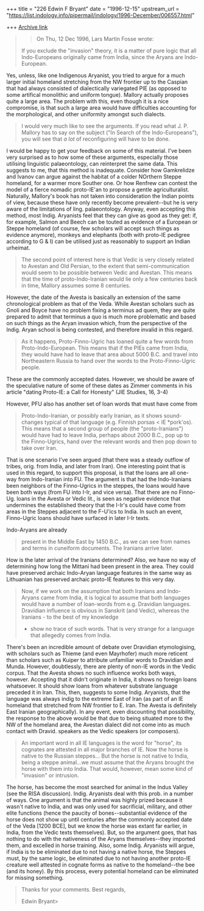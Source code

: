 +++
title = "226 Edwin F Bryant"
date = "1996-12-15"
upstream_url = "https://list.indology.info/pipermail/indology/1996-December/006557.html"

+++
[Archive link](https://list.indology.info/pipermail/indology/1996-December/006557.html)

> 
> >On Thu, 12 Dec 1996, Lars Martin Fosse wrote:
> 
> If you exclude the "invasion" theory, it is a matter of pure logic that all
> Indo-Europeans originally came from India, since the Aryans are Indo-European.
> 
Yes, unless, like one Indigenous Aryanist, you tried to argue for a much
larger initial homeland stretching from the NW frontier up to the Caspian
 that had always consisted of dialectically variegated PIE (as opposed to
some artifical monolithic and uniform tongue).  Mallory actually proposes
quite a large area.  The problem with this, even though it is a nice
compromise, is that such a large area would have difficulties accounting
for the morphological, and other uniformity amongst such dialects.

> I would very much like to see the arguments. If you read what J. P. Mallory
> has to say on the subject ("In Search of the Indo-Europeans"), you will see
> that *a lot* of reconfiguring will have to be done.

I would be happy to get your feedback on some of this material. 
I've been very surprised as to how some of these arguments, especially
those utilising linguistic palaeontology, can reinterpret the same data.
This suggests to me, that this method is inadequate.  Consider how
Gamkrelidze and Ivanov can argue against the habitat of a colder NOrthern
Steppe homeland, for a warmer more Souther one.  Or how Renfrew can
contest the model of a fierce nomadic proto-IE'an to propose a gentle
agriculturalist. Naturally, Mallory's book has not taken into
consideration the Indian points of view, because these have only recently
become prevalent--but he is very aware of the limitations of ling.
palaeontology.  Anyway, even accepting this method, most Indig. Aryanists
feel that they can give as good as they get: if, for example,
Salmon and Beech can be touted as evidence of a European or Steppe
homeland (of course, few scholars will accept such things as evidence
anymore), monkeys and elephants (both with proto-IE pedigree according to 
G & I) can be utilised just as reasonably to support an Indian urheimat. 
>  
> The second point of interest here is that Vedic is very closely related to
> Avestan and Old Persian, to the extent that semi-communication would seem to
> be possible between Vedic and Avestan. This means that the time of
> proto-Indo-Iranian would lie only a few centuries back in time, Mallory
> assumes some 8 centuries.
> 
However, the date of the Avesta is basically an extension of the same
chronological problem as that of the Veda.  While Avestan scholars such as
Gnoli and Boyce have no problem fixing a terminus ad quem, they are quite
prepared to admit that terminus a quo is much more problematic and based
on such things as the Aryan invasion which, from the perspective of the
Indig. Aryan school is being contested, and therefore invalid in this
regard.

 > As it happens, Proto-Finno-Ugric has loaned quite a few words from
> Proto-Indo-European. This means that if the PIEs came from India, they would
> have had to leave that area about 5000 B.C. and travel into Northeastern
> Russia to hand over the words to the Proto-Finno-Ugric people.

These are the commonly accepted dates.  However, we should be aware of the
speculative nature of some of these dates as Zimmer comments in his
article "dating Proto-IE: a Call for Honesty" (JIE Studies, 16, 3-4)

 However, PFU also has another set of loan words that must have come from
> Proto-Indo-Iranian, or possibly early Iranian, as it shows sound-changes
> typical of that language (e.g. Finnish porsas < IE *pork'os). This means
> that a second group of people (the "proto-Iranians") would have had to leave
> India, perhaps about 2000 B.C., pop up to the Finno-Ugrics, hand over the
> relevant words and then pop down to take over Iran. 

That is one scenario I've seen argued (that there was a steady outflow
of tribes, orig. from India, and later from Iran). One interesting
point that is used in this regard, to support this proposal, is that the
loans are all one-way from Indo-Iranian into FU.  The argument is that
had the Indo-Iranians been neighbors of the Finno-Ugrics in the steppes,
the loans would have been both ways (from FU into I-Ir, and vice versa).
That there are no Finno-Ug. loans in the Avesta or Vedic lit., is seen as
negative evidence that undermines the established theory that the I-Ir's
could have come from areas in the Steppes adjacent to the F-U'ics to
India.  In such an event, Finno-Ugric loans should have surfaced in 
later I-Ir texts.

 Indo-Aryans are already
> present in the Middle East by 1450 B.C., as we can see from names and terms
> in cuneiform documents. The Iranians arrive later. 
> 
How is the later arrival of the Iranians determined?  Also, we have no way
of determining how long the Mittani had been present in the area.  They
could have preserved archaic Indo-Aryan language features in the same way
as Lithuanian has preserved archaic proto-IE features to this very day.

> Now, if we work on the assumption that both Iranians and Indo-Aryans came
> from India, it is logical to assume that both languages would have a number
> of loan-words from e.g. Dravidian languages. Dravidian influence is obvious
> in Sanskrit (and Vedic), whereas the Iranians - to the best of my knowledge
> - show no trace of such words. That is very strange for a language that
> allegedly comes from India.

There's been an incredible amount of debate over Dravidian etymologising,
with scholars such as Thieme (and even Mayrhofer) much more reticent than
scholars such as Kuiper to attribute unfamiliar words to Dravidian and
Munda. However, doubtlessly, there are plenty of non-IE words in the Vedic
corpus.  That the Avesta shows no such influence works both ways, however.
Accepting that it didn't originate in India, it shows no foreign loans
whatsoever. It should show loans from whatever substrate language preceded
it in Iran.  This, then, suggests to some Indig. Aryanists, that the
language was always indig to the extreme East of Iran (as part of an IE
homeland that stretched from NW frontier to E. Iran. The Avesta is
definitely East Iranian geographically). In any event, even
discounting that possibility, the response to the above would be that 
due to being situated more to the NW of the homeland area, the
Avestan dialect did not come into as much contact with Dravid.
speakers as the Vedic speakers (or composers). 

> 
> An important word in all IE languages is the
> word for "horse", its cognates are attested in all major branches of IE. Now
> the horse is native to the Russian steppes... But the horse is not
 native to India, being a steppe
> animal...we must assume that the Aryans brought the horse with
> them into India. That would, however, mean some kind of "invasion" or
> intrusion. 

The horse, has become the most searched for animal in the Indus Valley
(see the RISA discussion).  Indig. Aryanists deal with this prob. in a
number of ways.  One argument is that the animal was highly prized because
it wasn't native to India, and was only used for sacrificial, military,
and other elite functions (hence the paucity of bones--substantial
evidence of the horse does not show up until centuries after the commonly
accepted date of the Veda [1200 BCE], but we know the horse was extant
far earlier, in India, from the Vedic texts themselves).  But, so the
argument goes, that has nothing to do with the nativeness of the Aryans
themselves--they imported them, and excelled in horse training.  Also,
some Indig. Aryanists will argue, if
India is to be eliminated due to not having a native horse, the Steppes
must, by the same logic, be eliminated due to not having another proto-IE
creature well attested in cognate forms as native to the homeland--the bee
(and its honey). By this process, every potential homeland can be
eliminated for missing something.

> Thanks for your comments.  Best regards,
> 
> Edwin Bryant> 
> 
> 
> 
> 







